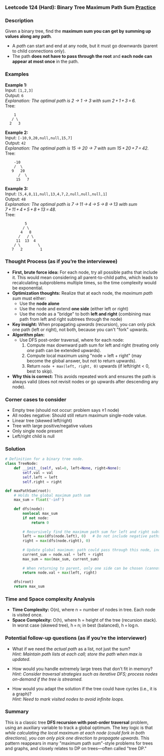 ### Leetcode 124 (Hard): Binary Tree Maximum Path Sum [Practice](https://leetcode.com/problems/binary-tree-maximum-path-sum)

### Description  
Given a binary tree, find the **maximum sum you can get by summing up values along any path**.  
- A *path* can start and end at any node, but it must go downwards (parent to child connections only).
- The path **does not have to pass through the root** and **each node can appear at most once** in the path.

### Examples  

**Example 1:**  
Input: `[1,2,3]`  
Output: `6`  
*Explanation: The optimal path is 2 → 1 → 3 with sum 2 + 1 + 3 = 6.*  
Tree:
```
    1
   / \
  2   3
```

**Example 2:**  
Input: `[-10,9,20,null,null,15,7]`  
Output: `42`  
*Explanation: The optimal path is 15 → 20 → 7 with sum 15 + 20 + 7 = 42.*  
Tree:
```
    -10
    /  \
   9   20
      /  \
     15   7
```

**Example 3:**  
Input: `[5,4,8,11,null,13,4,7,2,null,null,null,1]`  
Output: `48`  
*Explanation: The optimal path is 7 → 11 → 4 → 5 → 8 → 13 with sum 7 + 11 + 4 + 5 + 8 + 13 = 48.*  
Tree:
```
         5
        / \
       4   8
      /   / \
     11  13  4
    / \        \
   7   2        1
```

### Thought Process (as if you’re the interviewee)  
- **First, brute force idea:** For each node, try all possible paths that include it. This would mean considering all parent-to-child paths, which leads to recalculating subproblems multiple times, so the time complexity would be exponential.
- **Optimization thoughts:** Realize that at each node, the *maximum path sum* must either:
   - Use the **node alone**
   - Use the node and extend **one side** (either left or right)
   - Use the node as a "bridge" to both **left and right** (combining max path from left and right subtrees through the node)
- **Key insight:** When propagating *upwards* (recursion), you can only pick one path (left or right), not both, because you can't "fork" upwards.
- **Algorithm plan:**  
   - Use DFS post-order traversal, where for each node:
      1. Compute max downward path sum for left and right (treating only *one* path can be extended upwards).
      2. Compute local maximum using "node + left + right" (may become the global answer, but not to return upwards).
      3. Return `node + max(left, right, 0)` upwards (if left/right < 0, best to skip).
- **Why this is correct:** This avoids repeated work and ensures the path is always valid (does not revisit nodes or go upwards after descending any node).

### Corner cases to consider  
- Empty tree (should not occur: problem says ≥1 node)
- All nodes negative: Should still return maximum single-node value.
- Linear tree (skewed left/right)
- Tree with large positive/negative values
- Only single node present
- Left/right child is null

### Solution

```python
# Definition for a binary tree node.
class TreeNode:
    def __init__(self, val=0, left=None, right=None):
        self.val = val
        self.left = left
        self.right = right

def maxPathSum(root):
    # Holds the global maximum path sum
    max_sum = float('-inf')
    
    def dfs(node):
        nonlocal max_sum
        if not node:
            return 0
        
        # Recursively find the maximum path sum for left and right subtrees
        left = max(dfs(node.left), 0)   # Do not include negative paths
        right = max(dfs(node.right), 0)
        
        # Update global maximum: path could pass through this node, including both children
        current_sum = node.val + left + right
        max_sum = max(max_sum, current_sum)
        
        # When returning to parent, only one side can be chosen (cannot fork)
        return node.val + max(left, right)
    
    dfs(root)
    return max_sum
```

### Time and Space complexity Analysis  

- **Time Complexity:** O(n), where n = number of nodes in tree. Each node is visited once.
- **Space Complexity:** O(h), where h = height of the tree (recursion stack). In worst case (skewed tree), h = n; in best (balanced), h = log n.

### Potential follow-up questions (as if you’re the interviewer)  

- What if we need the *actual path* as a list, not just the sum?  
  *Hint: Maintain path lists at each call; store the path when max is updated.*

- How would you handle extremely large trees that don't fit in memory?  
  *Hint: Consider traversal strategies such as iterative DFS; process nodes on-demand if the tree is streamed.*

- How would you adapt the solution if the tree could have cycles (i.e., it is a graph)?  
  *Hint: Need to mark visited nodes to avoid infinite loops.*

### Summary
This is a classic tree **DFS recursion with post-order traversal** problem, using an auxiliary variable to track a global optimum. The key logic is that *while calculating the local maximum at each node (could fork in both directions), you can only pick one direction to propagate upwards*. This pattern reappears in many "maximum path sum"-style problems for trees and graphs, and closely relates to DP on trees—often called "tree DP."